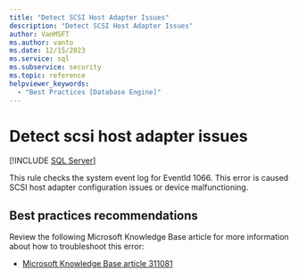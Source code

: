 ```yaml
---
title: "Detect SCSI Host Adapter Issues"
description: "Detect SCSI Host Adapter Issues"
author: VanMSFT
ms.author: vanto
ms.date: 12/15/2023
ms.service: sql
ms.subservice: security
ms.topic: reference
helpviewer_keywords:
  - "Best Practices [Database Engine]"
---
```

# Detect scsi host adapter issues

[!INCLUDE [SQL Server](../../includes/applies-to-version/sqlserver.md)]

This rule checks the system event log for EventId 1066. This error is caused SCSI host adapter configuration issues or device malfunctioning.

## Best practices recommendations

Review the following Microsoft Knowledge Base article for more information about how to troubleshoot this error:

- [Microsoft Knowledge Base article 311081](https://www.betaarchive.com/wiki/index.php?title=Microsoft_KB_Archive/311081)

